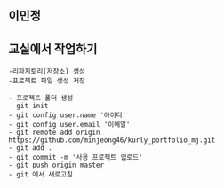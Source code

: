 ## 이민정

## 교실에서 작업하기
    -리파지토리(저장소) 생성
    -프로젝트 파일 생성 저장

    - 프로젝트 폴더 생성
    - git init
    - git config user.name '아이디'
    - git config user.email '이메일'
    - git remote add origin https://github.com/minjeong46/kurly_portfolio_mj.git
    - git add .
    - git commit -m '사용 프로젝트 업로드'
    - git push origin master
    - git 에서 새로고침